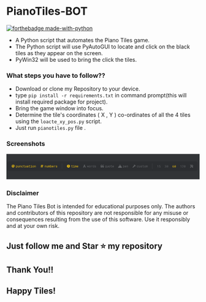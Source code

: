 # PianoTiles-BOT
[![forthebadge made-with-python](http://ForTheBadge.com/images/badges/made-with-python.svg)](https://www.python.org/)                 

- A Python script that automates the Piano Tiles game.
- The Python script will use PyAutoGUI to locate and click on the black tiles as they appear on the screen.
- PyWin32 will be used to bring the click the tiles.

### What steps you have to follow??

- Download or clone my Repository to your device.
- type `pip install -r requirements.txt` in command prompt(this will install required package for project).
- Bring the game window into focus.
- Determine the tile's coordinates ( X , Y ) co-ordinates of all the 4 tiles using the `loacte_xy_pos.py` script.  
- Just run `pianotiles.py` file .
  

### Screenshots

<img src='https://github.com/MusadiqPasha/MonkeyType-BOT/blob/main/modes.png'>

### Disclaimer
The Piano Tiles Bot is intended for educational purposes only. The authors and contributors of this repository are not responsible for any misuse or consequences resulting from the use of this software. Use it responsibly and at your own risk.


## Just follow me and Star ⭐ my repository 
## Thank You!!
## Happy Tiles!
